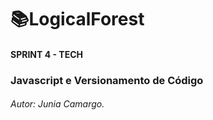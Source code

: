 # 📚LogicalForest
#### SPRINT 4 - TECH
### Javascript e Versionamento de Código
###### Autor: Junia Camargo.